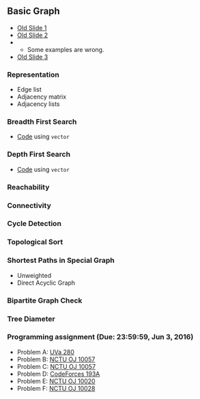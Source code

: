 ## Basic Graph

+   [Old Slide 1](PSPT_lec14_bfs_dfs.pdf)
+   [Old Slide 2](PSPT_lec15_bfs_dfs_application.pdf)
+   +   Some examples are wrong.
+   [Old Slide 3](DS_lec06_disjoint_sets.pdf)

### Representation

+   Edge list
+   Adjacency matrix
+   Adjacency lists

### Breadth First Search

+   [Code](bfs.cpp) using `vector`

### Depth First Search

+   [Code](dfs.cpp) using `vector`

### Reachability

### Connectivity

### Cycle Detection

### Topological Sort

### Shortest Paths in Special Graph

+   Unweighted
+   Direct Acyclic Graph

### Bipartite Graph Check

### Tree Diameter

### Programming assignment (Due: 23:59:59, Jun 3, 2016)

+   Problem A: [UVa 280](https://uva.onlinejudge.org/external/2/280.pdf)
+   Problem B: [NCTU OJ 10057](https://oj.nctu.me/groups/2/problems/10057/)
+   Problem C: [NCTU OJ 10057](https://oj.nctu.me/groups/2/problems/10058/)
+   Problem D: [CodeForces 193A](http://codeforces.com/problemset/problem/193/A)
+   Problem E: [NCTU OJ 10020](https://oj.nctu.me/groups/1/problems/10020/)
+   Problem F: [NCTU OJ 10028](https://oj.nctu.me/groups/1/problems/10028/)